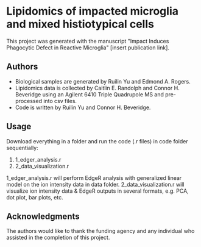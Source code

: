 # Lipidomics of impacted microglia and mixed histiotypical cells

This project was generated with the manuscript "Impact Induces Phagocytic Defect in Reactive Microglia" [insert publication link].

## Authors 

* Biological samples are generated by Ruilin Yu and Edmond A. Rogers.
* Lipidomics data is collected by Caitlin E. Randolph and Connor H. Beveridge using an Agilent 6410 Triple Quadrupole MS and pre-processed into csv files.
* Code is written by Ruilin Yu and Connor H. Beveridge.

## Usage

Download everything in a folder and run the code (.r files) in code folder sequentially:

1. 1_edger_analysis.r
2. 2_data_visualization.r

1_edger_analysis.r will perform EdgeR analysis with generalized linear model on the ion intensity data in data folder.
2_data_visualization.r will visualize ion intensity data & EdgeR outputs in several formats, e.g. PCA, dot plot, bar plots, etc.

## Acknowledgments

The authors would like to thank the funding agency and any individual who assisted in the completion of this project. 
